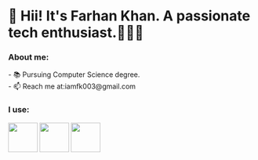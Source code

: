 <h1>👋 Hii! It's Farhan Khan. A passionate tech enthusiast.👨🏻‍💻 </h1>
<h3>About me:</h3>
- 📚 Pursuing Computer Science degree.
<!-- - 🌱 I’m currently learning ... -->
<!-- - 💞️ I’m looking to collaborate on ... -->
<br>
- 📫 Reach me at:<a src="iamfk003@gmail.com">iamfk003@gmail.com</a>
<!-- - 😄 Pronouns: ...
- ⚡ Fun fact: ... -->
<h3>I use:</h3>
<a href="https://www.w3schools.com/html/"><img src="https://www.vectorlogo.zone/logos/w3_html5/w3_html5-icon.svg" height="60vh"></a>
<a href="https://www.w3schools.com/Css/"><img src="https://www.vectorlogo.zone/logos/w3_css/w3_css-icon.svg" height="60vh"></a>
<a href="https://www.w3schools.com/js/DEFAULT.asp"><img src="https://www.vectorlogo.zone/logos/javascript/javascript-icon.svg" height="60vh"></a>
